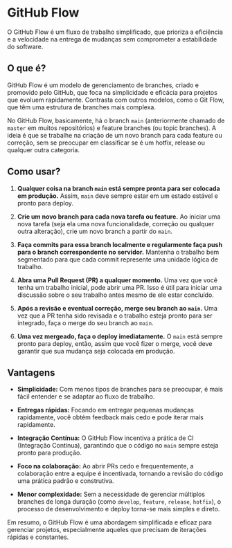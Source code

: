 # GitHub Flow

O GitHub Flow é um fluxo de trabalho simplificado, que prioriza a eficiência e a velocidade na entrega de mudanças sem comprometer a estabilidade do software. 

## O que é?

GitHub Flow é um modelo de gerenciamento de branches, criado e promovido pelo GitHub, que foca na simplicidade e eficácia para projetos que evoluem rapidamente. Contrasta com outros modelos, como o Git Flow, que têm uma estrutura de branches mais complexa.

No GitHub Flow, basicamente, há o branch `main` (anteriormente chamado de `master` em muitos repositórios) e feature branches (ou topic branches). A ideia é que se trabalhe na criação de um novo branch para cada feature ou correção, sem se preocupar em classificar se é um hotfix, release ou qualquer outra categoria.

## Como usar?

1. **Qualquer coisa na branch `main` está sempre pronta para ser colocada em produção.** Assim, `main` deve sempre estar em um estado estável e pronto para deploy.

2. **Crie um novo branch para cada nova tarefa ou feature.** Ao iniciar uma nova tarefa (seja ela uma nova funcionalidade, correção ou qualquer outra alteração), crie um novo branch a partir do `main`.

3. **Faça commits para essa branch localmente e regularmente faça push para o branch correspondente no servidor.** Mantenha o trabalho bem segmentado para que cada commit represente uma unidade lógica de trabalho.

4. **Abra uma Pull Request (PR) a qualquer momento.** Uma vez que você tenha um trabalho inicial, pode abrir uma PR. Isso é útil para iniciar uma discussão sobre o seu trabalho antes mesmo de ele estar concluído.

5. **Após a revisão e eventual correção, merge seu branch ao `main`.** Uma vez que a PR tenha sido revisada e o trabalho esteja pronto para ser integrado, faça o merge do seu branch ao `main`.

6. **Uma vez mergeado, faça o deploy imediatamente.** O `main` está sempre pronto para deploy, então, assim que você fizer o merge, você deve garantir que sua mudança seja colocada em produção.

## Vantagens

- **Simplicidade:** Com menos tipos de branches para se preocupar, é mais fácil entender e se adaptar ao fluxo de trabalho.
  
- **Entregas rápidas:** Focando em entregar pequenas mudanças rapidamente, você obtém feedback mais cedo e pode iterar mais rapidamente.
  
- **Integração Contínua:** O GitHub Flow incentiva a prática de CI (Integração Contínua), garantindo que o código no `main` sempre esteja pronto para produção.
  
- **Foco na colaboração:** Ao abrir PRs cedo e frequentemente, a colaboração entre a equipe é incentivada, tornando a revisão do código uma prática padrão e construtiva.

- **Menor complexidade:** Sem a necessidade de gerenciar múltiplos branches de longa duração (como `develop`, `feature`, `release`, `hotfix`), o processo de desenvolvimento e deploy torna-se mais simples e direto.

Em resumo, o GitHub Flow é uma abordagem simplificada e eficaz para gerenciar projetos, especialmente aqueles que precisam de iterações rápidas e constantes.
